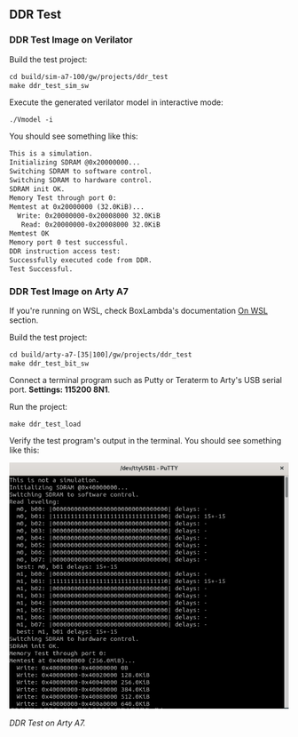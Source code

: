 ## DDR Test

### DDR Test Image on Verilator

Build the test project:
```
cd build/sim-a7-100/gw/projects/ddr_test
make ddr_test_sim_sw
```
Execute the generated verilator model in interactive mode:
```
./Vmodel -i
```
You should see something like this:

```
This is a simulation.
Initializing SDRAM @0x20000000...
Switching SDRAM to software control.
Switching SDRAM to hardware control.
SDRAM init OK.
Memory Test through port 0:
Memtest at 0x20000000 (32.0KiB)...
  Write: 0x20000000-0x20008000 32.0KiB
   Read: 0x20000000-0x20008000 32.0KiB
Memtest OK
Memory port 0 test successful.
DDR instruction access test:
Successfully executed code from DDR.
Test Successful.
```

### DDR Test Image on Arty A7

If you're running on WSL, check BoxLambda's documentation [On WSL](https://boxlambda.readthedocs.io/en/latest/installation/#on-wsl) section.

Build the test project:
```
cd build/arty-a7-[35|100]/gw/projects/ddr_test
make ddr_test_bit_sw
```
Connect a terminal program such as Putty or Teraterm to Arty's USB serial port. **Settings: 115200 8N1**.

Run the project:
```
make ddr_test_load
```
Verify the test program's output in the terminal. You should see something like this:

![ddr_test on Arty - Putty Terminal](assets/ddr_test_arty.png)

*DDR Test on Arty A7.*
